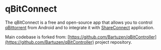 # qBitConnect

The qBitConnect is a free and open-source app that allows you to control 
[qBittorrent](https://github.com/qbittorrent/qBittorrent) from Android 
and to integrate it with [ShareConnect](https://github.com/vasic-digital/ShareConnect) application.

Main codebase is forked from: [https://github.com/Bartuzen/qBitController](https://github.com/Bartuzen/qBitController) project repository.
